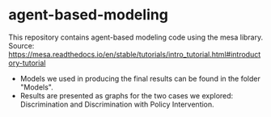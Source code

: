 # agent-based-modeling

This repository contains agent-based modeling code using the mesa library. 
Source: https://mesa.readthedocs.io/en/stable/tutorials/intro_tutorial.html#introductory-tutorial

- Models we used in producing the final results can be found in the folder "Models".
- Results are presented as graphs for the two cases we explored: Discrimination and Discrimination with Policy Intervention.
